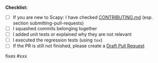 <!-- This is just a checklist to guide you. Please remove it if you check all items. -->

**Checklist:**

-   [ ] If you are new to Scapy: I have checked [CONTRIBUTING.md](https://github.com/secdev/scapy/blob/master/CONTRIBUTING.md) (esp. section submitting-pull-requests)
-   [ ] I squashed commits belonging together
-   [ ] I added unit tests or explained why they are not relevant
-   [ ] I executed the regression tests (using `tox`)
-   [ ] If the PR is still not finished, please create a [Draft Pull Request](https://github.blog/2019-02-14-introducing-draft-pull-requests/)

<!-- brief description what this PR will do, e.g. fixes broken dissection of XXX -->

<!-- if required - short explanation why you fixed something in a way that may look more complicated as it actually is ->>

<!-- if required - outline impacts on other parts of the library -->

fixes #xxx <!-- (add issue number here if appropriate, else remove this line) -->
